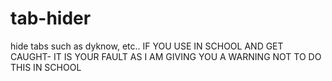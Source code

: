# tab-hider
hide tabs such as dyknow, etc.. 
IF YOU USE IN SCHOOL AND GET CAUGHT- IT IS YOUR FAULT AS I AM GIVING YOU A WARNING NOT TO DO THIS IN SCHOOL
